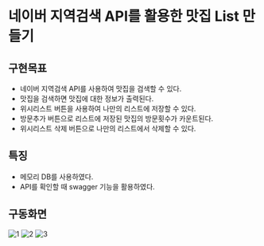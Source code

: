 # 네이버 지역검색 API를 활용한 맛집 List 만들기

## 구현목표
* 네이버 지역검색 API를 사용하여 맛집을 검색할 수 있다.
* 맛집을 검색하면 맛집에 대한 정보가 출력된다.
* 위시리스트 버튼을 사용하여 나만의 리스트에 저장할 수 있다.
* 방문추가 버튼으로 리스트에 저장된 맛집의 방문횟수가 카운트된다.
* 위시리스트 삭제 버튼으로 나만의 리스트에서 삭제할 수 있다.

## 특징
* 메모리 DB를 사용하였다.
* API를 확인할 때 swagger 기능을 활용하였다.

## 구동화면
![1](https://user-images.githubusercontent.com/53508659/124919932-bf27ad80-e031-11eb-86e5-562b5eedb1f1.PNG)
![2](https://user-images.githubusercontent.com/53508659/124919961-c77fe880-e031-11eb-8dc3-8e7bd4cf7563.PNG)
![3](https://user-images.githubusercontent.com/53508659/124920062-e3838a00-e031-11eb-9496-925fd01a15e7.PNG)
